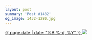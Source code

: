 ```yaml
---
layout: post
summary: 'Post #1432'
og_image: 1432-1280.jpg
---
```


<p>
 <time>
  <a href="/1432">
   {{ page.date | date: "%B %-d, %Y" }}
  </a>
 </time>
 <a href="/1432">
  <img data-taken="8/18/2021" sizes="(min-width: 700px) 50vw, calc(100vw - 2rem)" src="{{ site.assets_url }}/1432-640.jpg" srcset="{{ site.assets_url }}/1432-320.jpg 320w, {{ site.assets_url }}/1432-640.jpg 640w, {{ site.assets_url }}/1432-960.jpg 960w, {{ site.assets_url }}/1432-1280.jpg 1280w"/>
 </a>
</p>
